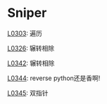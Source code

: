 # Sniper

[L0303](https://leetcode-cn.com/problems/range-sum-query-immutable/): 遍历

[L0326](https://leetcode-cn.com/problems/power-of-three/): 辗转相除

[L0342](https://leetcode-cn.com/problems/power-of-four/): 辗转相除

[L0344](https://leetcode-cn.com/problems/reverse-string/): reverse  python还是香啊!

[L0345](https://leetcode-cn.com/problems/reverse-vowels-of-a-string/): 双指针